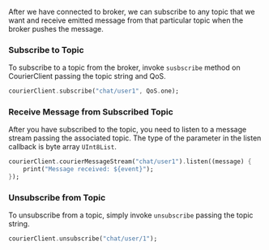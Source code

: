 After we have connected to broker, we can subscribe to any topic that we want and receive emitted message from that particular topic when the broker pushes the message.

### Subscribe to Topic

To subscribe to a topic from the broker, invoke `susbscribe` method on CourierClient passing the topic string and QoS.
```dart
courierClient.subscribe("chat/user1", QoS.one);
```

### Receive Message from Subscribed Topic

After you have subscribed to the topic, you need to listen to a message stream passing the associated topic. The type of the parameter in the listen callback is byte array `UInt8List`.

```dart
courierClient.courierMessageStream("chat/user1").listen((message) {
    print("Message received: ${event}");
});
```

### Unsubscribe from Topic

To unsubscribe from a topic, simply invoke `unsubscribe` passing the topic string.

```dart
courierClient.unsubscribe("chat/user/1");
```
